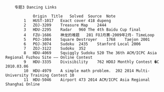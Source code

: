 				
																				
												
												
												
		专题3 Dancing Links										
												
				Origin	Title	Solved	Source	Note				
			1	HUST-1017	Exact cover	418	dupeng					
			2	ZOJ-3209	Treasure Map	2444						
			3	HDU-2295	Radar	960	The 4th Baidu Cup final					
			4	FZU-1686	神龙的难题	281	FOJ月赛-2009年2月- TimeLoop					
			5	POJ-1084	Square Destroyer	1768	Taejon 2001					
			6	POJ-3074	Sudoku	2435	Stanford Local 2006					
			7	ZOJ-3122	Sudoku	352						
			8	HDU-4069	Squiggly Sudoku	520	The 36th ACM/ICPC Asia Regional Fuzhou Site ―― Online Contest					
			9	HDU-3335	Divisibility	762	HDOJ Monthly Contest �C 2010.03.06					
			10	HDU-4979	A simple math problem.	202	2014 Multi-University Training Contest 10					
			11	HDU-5046	Airport	473	2014 ACM/ICPC Asia Regional Shanghai Online					
												
												
												
												
												
												
												